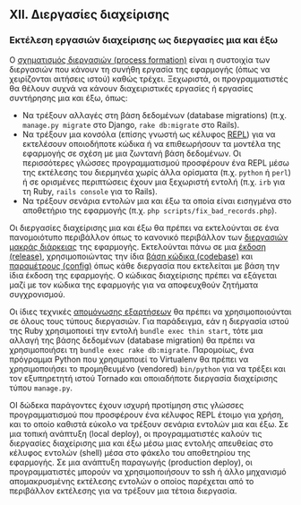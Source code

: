 ## XII. Διεργασίες διαχείρισης
### Εκτέλεση εργασιών διαχείρισης ως διεργασίες μια και έξω

Ο [σχηματισμός διεργασιών (process formation)](./concurrency) είναι η συστοιχία των διεργασιών που κάνουν τη συνήθη εργασία της εφαρμογής (όπως να χειρίζονται αιτήσεις ιστού) καθώς τρέχει.  Ξεχωριστά, οι προγραμματιστές θα θέλουν συχνά να κάνουν διαχειριστικές εργασίες ή εργασίες συντήρησης μια και έξω, όπως:

* Να τρέξουν αλλαγές στη βάση δεδομένων (database migrations) (π.χ. `manage.py migrate` στο Django, `rake db:migrate` στο Rails).
* Να τρέξουν μια κονσόλα (επίσης γνωστή ως κέλυφος [REPL](http://en.wikipedia.org/wiki/Read-eval-print_loop)) για να εκτελέσουν οποιοδήποτε κώδικα ή να επιθεωρήσουν τα μοντέλα της εφαρμογής σε σχέση με μια ζωντανή βάση δεδομένων.  Οι περισσότερες γλώσσες προγραμματισμού προσφέρουν ένα REPL μέσω της εκτέλεσης του διερμηνέα χωρίς άλλα ορίσματα (π.χ. `python` ή `perl`) ή σε ορισμένες περιπτώσεις έχουν μια ξεχωριστή εντολή (π.χ. `irb` για τη Ruby, `rails console` για το Rails).
* Να τρέξουν σενάρια εντολών μια και έξω τα οποία είναι εισηγμένα στο αποθετήριο της εφαρμογής (π.χ. `php scripts/fix_bad_records.php`).

Οι διεργασίες διαχείρισης μια και έξω θα πρέπει να εκτελούνται σε ένα πανομοιότυπο περιβάλλον όπως το κανονικό περιβάλλον των [διεργασιών μακράς διάρκειας](./processes) της εφαρμογής.  Εκτελούνται πάνω σε μια [έκδοση (release)](./build-release-run), χρησιμοποιώντας την ίδια [βάση κώδικα (codebase)](./codebase) και [παραμέτρους (config)](./config) όπως κάθε διεργασία που εκτελείται με βάση την ίδια έκδοση της εφαρμογής.  Ο κώδικας διαχείρισης πρέπει να εξάγεται μαζί με τον κώδικα της εφαρμογής για να αποφευχθούν ζητήματα συγχρονισμού.

Οι ίδιες τεχνικές [απομόνωσης εξαρτήσεων](./dependencies) θα πρέπει να χρησιμοποιούνται σε όλους τους τύπους διεργασιών.  Για παράδειγμα, εάν η διεργασία ιστού της Ruby χρησιμοποιεί την εντολή `bundle exec thin start`, τότε μια αλλαγή της βάσης δεδομένων (database migration) θα πρέπει να χρησιμοποιήσει τη `bundle exec rake db:migrate`.  Παρομοίως, ένα πρόγραμμα Python που χρησιμοποιεί το Virtualenv θα πρέπει να χρησιμοποιήσει το προμηθευμένο (vendored) `bin/python` για να τρέξει και τον εξυπηρετητή ιστού Tornado και οποιαδήποτε διεργασία διαχείρισης τύπου `manage.py`.

ΟΙ δώδεκα παράγοντες έχουν ισχυρή προτίμηση στις γλώσσες προγραμματισμού που προσφέρουν ένα κέλυφος REPL έτοιμο για χρήση, και το οποίο καθιστά εύκολο να τρέξουν σενάρια εντολών μια και έξω.  Σε μια τοπική ανάπτυξη (local deploy), οι προγραμματιστές καλούν τις διεργασίες διαχείρισης μια και έξω μέσω μιας εντολής απευθείας στο κέλυφος εντολών (shell) μέσα στο φάκελο του αποθετηρίου της εφαρμογής.  Σε μια ανάπτυξη παραγωγής (production deploy), οι προγραμματιστές μπορούν να χρησιμοποιήσουν το ssh ή άλλο μηχανισμό απομακρυσμένης εκτέλεσης εντολών ο οποίος παρέχεται από το περιβάλλον εκτέλεσης για να τρέξουν μια τέτοια διεργασία.
